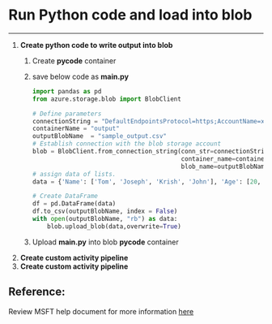 # Run Python code and load into blob
-----------
1. **Create python code to write output into blob**
      1. Create **pycode** container
      2. save below code as **main.py**

            ```python            
            import pandas as pd
            from azure.storage.blob import BlobClient

            # Define parameters
            connectionString = "DefaultEndpointsProtocol=https;AccountName=xxxxxxxx;AccountKey=xxxxxxxx;EndpointSuffix=core.windows.net"
            containerName = "output"
            outputBlobName	= "sample_output.csv"
            # Establish connection with the blob storage account
            blob = BlobClient.from_connection_string(conn_str=connectionString, 
                                                     container_name=containerName,
                                                     blob_name=outputBlobName)  
            # assign data of lists.  
            data = {'Name': ['Tom', 'Joseph', 'Krish', 'John'], 'Age': [20, 21, 19, 18]}  

            # Create DataFrame  
            df = pd.DataFrame(data) 
            df.to_csv(outputBlobName, index = False)
            with open(outputBlobName, "rb") as data:
                blob.upload_blob(data,overwrite=True)            
            ```
      3. Upload **main.py** into blob **pycode** container
3. **Create custom activity pipeline**
4. **Create custom activity pipeline**

## Reference:

Review MSFT help document for more information [here](https://learn.microsoft.com/en-us/azure/batch/tutorial-run-python-batch-azure-data-factory)
